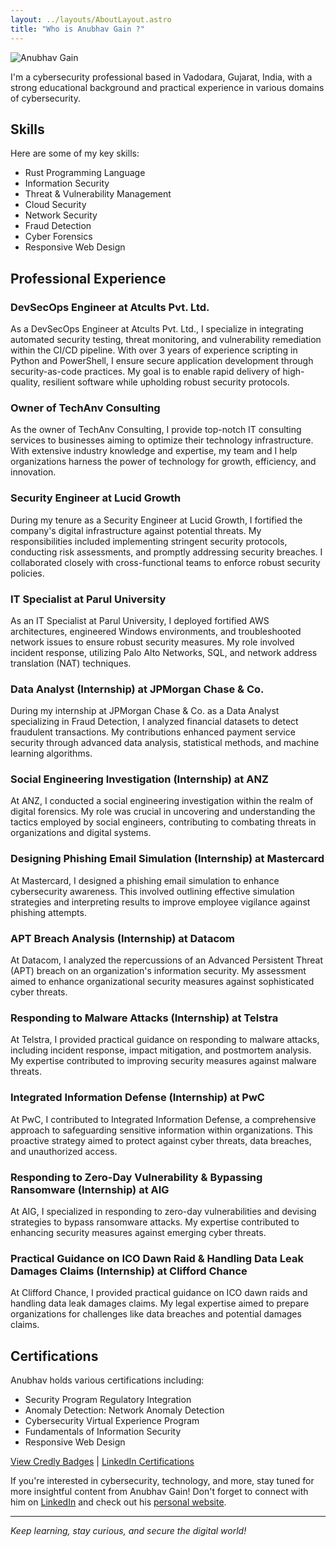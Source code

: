 ```yaml
---
layout: ../layouts/AboutLayout.astro
title: "Who is Anubhav Gain ?"
---
```


<div>
  <img src="/assets/1681272981620.jpeg" class="sm:w-1/2 mx-auto" alt="Anubhav Gain">
</div>

I'm a cybersecurity professional based in Vadodara, Gujarat, India, with a strong educational background and practical experience in various domains of cybersecurity.

## Skills

Here are some of my key skills:

- Rust Programming Language
- Information Security
- Threat & Vulnerability Management
- Cloud Security
- Network Security
- Fraud Detection
- Cyber Forensics
- Responsive Web Design

## Professional Experience

### DevSecOps Engineer at Atcults Pvt. Ltd.

As a DevSecOps Engineer at Atcults Pvt. Ltd., I specialize in integrating automated security testing, threat monitoring, and vulnerability remediation within the CI/CD pipeline. With over 3 years of experience scripting in Python and PowerShell, I ensure secure application development through security-as-code practices. My goal is to enable rapid delivery of high-quality, resilient software while upholding robust security protocols.

### Owner of TechAnv Consulting

As the owner of TechAnv Consulting, I provide top-notch IT consulting services to businesses aiming to optimize their technology infrastructure. With extensive industry knowledge and expertise, my team and I help organizations harness the power of technology for growth, efficiency, and innovation.

### Security Engineer at Lucid Growth

During my tenure as a Security Engineer at Lucid Growth, I fortified the company's digital infrastructure against potential threats. My responsibilities included implementing stringent security protocols, conducting risk assessments, and promptly addressing security breaches. I collaborated closely with cross-functional teams to enforce robust security policies.

### IT Specialist at Parul University

As an IT Specialist at Parul University, I deployed fortified AWS architectures, engineered Windows environments, and troubleshooted network issues to ensure robust security measures. My role involved incident response, utilizing Palo Alto Networks, SQL, and network address translation (NAT) techniques.

### Data Analyst (Internship) at JPMorgan Chase & Co.

During my internship at JPMorgan Chase & Co. as a Data Analyst specializing in Fraud Detection, I analyzed financial datasets to detect fraudulent transactions. My contributions enhanced payment service security through advanced data analysis, statistical methods, and machine learning algorithms.

### Social Engineering Investigation (Internship) at ANZ

At ANZ, I conducted a social engineering investigation within the realm of digital forensics. My role was crucial in uncovering and understanding the tactics employed by social engineers, contributing to combating threats in organizations and digital systems.

### Designing Phishing Email Simulation (Internship) at Mastercard

At Mastercard, I designed a phishing email simulation to enhance cybersecurity awareness. This involved outlining effective simulation strategies and interpreting results to improve employee vigilance against phishing attempts.

### APT Breach Analysis (Internship) at Datacom

At Datacom, I analyzed the repercussions of an Advanced Persistent Threat (APT) breach on an organization's information security. My assessment aimed to enhance organizational security measures against sophisticated cyber threats.

### Responding to Malware Attacks (Internship) at Telstra

At Telstra, I provided practical guidance on responding to malware attacks, including incident response, impact mitigation, and postmortem analysis. My expertise contributed to improving security measures against malware threats.

### Integrated Information Defense (Internship) at PwC

At PwC, I contributed to Integrated Information Defense, a comprehensive approach to safeguarding sensitive information within organizations. This proactive strategy aimed to protect against cyber threats, data breaches, and unauthorized access.

### Responding to Zero-Day Vulnerability & Bypassing Ransomware (Internship) at AIG

At AIG, I specialized in responding to zero-day vulnerabilities and devising strategies to bypass ransomware attacks. My expertise contributed to enhancing security measures against emerging cyber threats.

### Practical Guidance on ICO Dawn Raid & Handling Data Leak Damages Claims (Internship) at Clifford Chance

At Clifford Chance, I provided practical guidance on ICO dawn raids and handling data leak damages claims. My legal expertise aimed to prepare organizations for challenges like data breaches and potential damages claims.

## Certifications

Anubhav holds various certifications including:

- Security Program Regulatory Integration
- Anomaly Detection: Network Anomaly Detection
- Cybersecurity Virtual Experience Program
- Fundamentals of Information Security
- Responsive Web Design

[View Credly Badges](https://www.credly.com/users/anubhavgain/badges) | [LinkedIn Certifications](https://www.linkedin.com/in/anubhavgain/details/certifications)

If you're interested in cybersecurity, technology, and more, stay tuned for more insightful content from Anubhav Gain! Don't forget to connect with him on [LinkedIn](https://linkedin.com/in/anubhavgain) and check out his [personal website](https://mranv.github.io).

---

_Keep learning, stay curious, and secure the digital world!_
